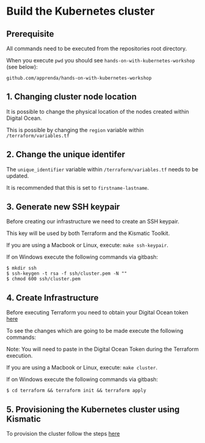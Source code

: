 # Build the Kubernetes cluster

## Prerequisite

All commands need to be executed from the repositories root directory.

When you execute `pwd` you should see `hands-on-with-kubernetes-workshop` (see below):

```
github.com/apprenda/hands-on-with-kubernetes-workshop
```

## 1. Changing cluster node location

It is possible to change the physical location of the nodes created within Digital Ocean.

This is possible by changing the `region` variable within `/terraform/variables.tf`

## 2. Change the unique identifer

The `unique_identifier` variable within `/terraform/variables.tf` needs to be updated.

It is recommended that this is set to `firstname-lastname`.

## 3. Generate new SSH keypair

Before creating our infrastructure we need to create an SSH keypair.

This key will be used by both Terraform and the Kismatic Toolkit.

If you are using a Macbook or Linux, execute: `make ssh-keypair`.

If on Windows execute the following commands via gitbash:

```
$ mkdir ssh
$ ssh-keygen -t rsa -f ssh/cluster.pem -N ""
$ chmod 600 ssh/cluster.pem
```

## 4. Create Infrastructure

Before executing Terraform you need to obtain your Digital Ocean token [here](https://cloud.digitalocean.com/settings/api/tokens)

To see the changes which are going to be made execute the following commands:

Note: You will need to paste in the Digital Ocean Token during the Terraform execution.

If you are using a Macbook or Linux, execute: `make cluster`.

If on Windows execute the following commands via gitbash:

```
$ cd terraform && terraform init && terraform apply
```

## 5. Provisioning the Kubernetes cluster using Kismatic

To provision the cluster follow the steps [here](4-accessing-the-bootstrap-node.md)
